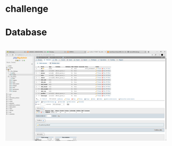# challenge
# Database
# ![Alt Text](https://github.com/Yeremia395/challenge/blob/master/Form%20Siswa%20-%20Google%20Chrome%2006_04_2020%2018.33.36.png)
